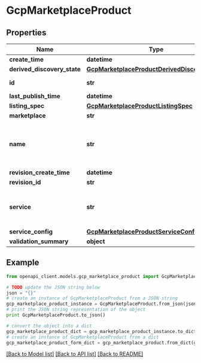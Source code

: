 # GcpMarketplaceProduct


## Properties
Name | Type | Description | Notes
------------ | ------------- | ------------- | -------------
**create_time** | **datetime** |  | [optional] 
**derived_discovery_state** | [**GcpMarketplaceProductDerivedDiscoveryState**](GcpMarketplaceProductDerivedDiscoveryState.md) |  | [optional] 
**id** | **str** | Nullable, GCP Marketplace Product UUID | [optional] 
**last_publish_time** | **datetime** |  | [optional] 
**listing_spec** | [**GcpMarketplaceProductListingSpec**](GcpMarketplaceProductListingSpec.md) |  | [optional] 
**marketplace** | **str** |  | [optional] 
**name** | **str** | In format of \&quot;projects/{project-number}/listings/{product-name}.endpoints.{provider-id}.cloud.goog\&quot; | [optional] 
**revision_create_time** | **datetime** |  | [optional] 
**revision_id** | **str** |  | [optional] 
**service** | **str** | In format of \&quot;services/{product-name}.endpoints.{provider-id}.cloud.goog\&quot; | [optional] 
**service_config** | [**GcpMarketplaceProductServiceConfig**](GcpMarketplaceProductServiceConfig.md) |  | [optional] 
**validation_summary** | **object** | TODO: add type | [optional] 

## Example

```python
from openapi_client.models.gcp_marketplace_product import GcpMarketplaceProduct

# TODO update the JSON string below
json = "{}"
# create an instance of GcpMarketplaceProduct from a JSON string
gcp_marketplace_product_instance = GcpMarketplaceProduct.from_json(json)
# print the JSON string representation of the object
print GcpMarketplaceProduct.to_json()

# convert the object into a dict
gcp_marketplace_product_dict = gcp_marketplace_product_instance.to_dict()
# create an instance of GcpMarketplaceProduct from a dict
gcp_marketplace_product_form_dict = gcp_marketplace_product.from_dict(gcp_marketplace_product_dict)
```
[[Back to Model list]](../README.md#documentation-for-models) [[Back to API list]](../README.md#documentation-for-api-endpoints) [[Back to README]](../README.md)


